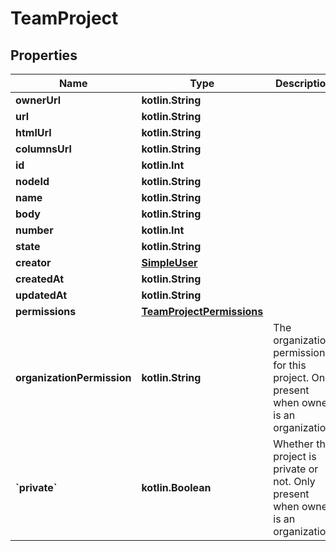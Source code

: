 
# TeamProject

## Properties
Name | Type | Description | Notes
------------ | ------------- | ------------- | -------------
**ownerUrl** | **kotlin.String** |  | 
**url** | **kotlin.String** |  | 
**htmlUrl** | **kotlin.String** |  | 
**columnsUrl** | **kotlin.String** |  | 
**id** | **kotlin.Int** |  | 
**nodeId** | **kotlin.String** |  | 
**name** | **kotlin.String** |  | 
**body** | **kotlin.String** |  | 
**number** | **kotlin.Int** |  | 
**state** | **kotlin.String** |  | 
**creator** | [**SimpleUser**](SimpleUser.md) |  | 
**createdAt** | **kotlin.String** |  | 
**updatedAt** | **kotlin.String** |  | 
**permissions** | [**TeamProjectPermissions**](TeamProjectPermissions.md) |  | 
**organizationPermission** | **kotlin.String** | The organization permission for this project. Only present when owner is an organization. |  [optional]
**&#x60;private&#x60;** | **kotlin.Boolean** | Whether the project is private or not. Only present when owner is an organization. |  [optional]



